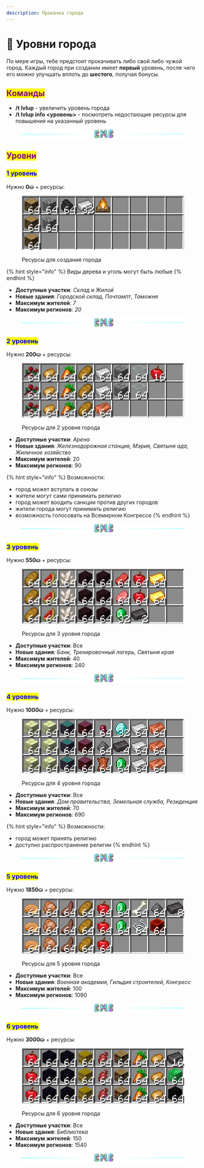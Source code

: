 ```yaml
---
description: Прокачка города
---
```


# 🔱 Уровни города

По мере игры, тебе предстоит прокачивать либо свой либо чужой город. Каждый город при создании имеет **первый** уровень, после чего его можно улучшать вплоть до **шестого**, получая бонусы.

## <mark style="color:purple;">Команды</mark>

* **/t lvlup** - увеличить уровень города
* **/t lvlup info <уровень>** - посмотреть недостающие ресурсы для повышения на указанный уровень

<figure><img src="../.gitbook/assets/gitlab_hr7.svg" alt=""><figcaption></figcaption></figure>

## <mark style="color:purple;">Уровни</mark>

### <mark style="color:blue;">1 уровень</mark>

Нужно **0⛀** + ресурсы:

<figure><img src="../.gitbook/assets/image.png" alt=""><figcaption><p>Ресурсы для создания города</p></figcaption></figure>

{% hint style="info" %}
Виды дерева и уголь могут быть любые
{% endhint %}

* **Доступные участки**: _Склад_ и _Жилой_
* **Новые здания**: _Городской склад_, _Почтампт_, _Таможня_
* **Максимум жителей**: _7_
* **Максимум регионов**: _20_

<figure><img src="../.gitbook/assets/gitlab_hr7.svg" alt=""><figcaption></figcaption></figure>

### <mark style="color:blue;">2 уровень</mark>

Нужно **200⛀** + ресурсы:

<figure><img src="../.gitbook/assets/Screenshot from 2023-11-14 23-05-06.png" alt=""><figcaption><p>Ресурсы для 2 уровня города</p></figcaption></figure>

* **Доступные участки**: _Арена_
* **Новые здания**: _Железнодорожная станция, Мэрия, Святыня ада, Жиличное хозяйство_
* **Максимум жителей**: 20
* **Максимум регионов**: 90

{% hint style="info" %}
Возможности:

* город может вступать в союзы
* жители могут сами принимать религию
* город может воодить санкции против других городов
* жители города могут принимать религию
* возможность голосовать на Всемирном Конгрессе
{% endhint %}

<figure><img src="../.gitbook/assets/gitlab_hr7.svg" alt=""><figcaption></figcaption></figure>

### <mark style="color:blue;">3 уровень</mark>

Нужно **550⛀** + ресурсы:

<figure><img src="../.gitbook/assets/image (2).png" alt=""><figcaption><p>Ресурсы для 3 уровня города</p></figcaption></figure>

* **Доступные участки**: Все
* **Новые здания**: _Банк, Тренировочный лагерь, Святыня края_
* **Максимум жителей**: 40
* **Максимум регионов**: 240

<figure><img src="../.gitbook/assets/gitlab_hr7.svg" alt=""><figcaption></figcaption></figure>

### <mark style="color:blue;">4 уровень</mark>

Нужно **1000⛀** + ресурсы:

<figure><img src="../.gitbook/assets/image (1).png" alt=""><figcaption><p>Ресурсы для 4 уровня города</p></figcaption></figure>

* **Доступные участки**: Все
* **Новые здания**: _Дом правительства, Земельная служба, Резиденция_
* **Максимум жителей**: 70
* **Максимум регионов**: 690

{% hint style="info" %}
Возможности:

* город может принять религию
* доступно распространение религии
{% endhint %}

<figure><img src="../.gitbook/assets/gitlab_hr7.svg" alt=""><figcaption></figcaption></figure>

### <mark style="color:blue;">5 уровень</mark>

Нужно **1850⛀** + ресурсы:

<figure><img src="../.gitbook/assets/image (7) (1).png" alt=""><figcaption><p>Ресурсы для 5 уровня города</p></figcaption></figure>

* **Доступные участки**: Все
* **Новые здания**: _Военная академия, Гильдия строителей, Конгресс_
* **Максимум жителей**: 100
* **Максимум регионов**: 1090

<figure><img src="../.gitbook/assets/gitlab_hr7.svg" alt=""><figcaption></figcaption></figure>

### <mark style="color:blue;">6 уровень</mark>

Нужно **3000⛀** + ресурсы:

<figure><img src="../.gitbook/assets/image (8).png" alt=""><figcaption><p>Ресурсы для 6 уровня города</p></figcaption></figure>

* **Доступные участки**: Все
* **Новые здания**: _Библиотека_
* **Максимум жителей**: 150
* **Максимум регионов**: 1540

<figure><img src="../.gitbook/assets/gitlab_hr7.svg" alt=""><figcaption></figcaption></figure>
